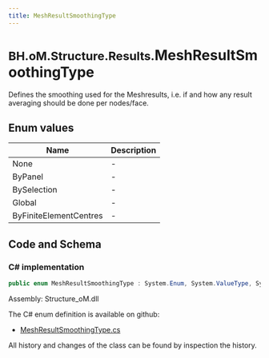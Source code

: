 ```yaml
---
title: MeshResultSmoothingType
---
```


# <small>BH.oM.Structure.Results.</small>**MeshResultSmoothingType**

Defines the smoothing used for the Meshresults, i.e. if and how any result averaging should be done per nodes/face.

## Enum values

| Name            | Description                                                    |
|-----------------|----------------------------------------------------------------|
| None |  -  |
| ByPanel |  -  |
| BySelection |  -  |
| Global |  -  |
| ByFiniteElementCentres |  -  |


## Code and Schema

### C# implementation

``` C# title="C#"
public enum MeshResultSmoothingType : System.Enum, System.ValueType, System.IComparable, System.ISpanFormattable, System.IFormattable, System.IConvertible
```

Assembly: Structure_oM.dll

The C# enum definition is available on github:

- [MeshResultSmoothingType.cs](https://github.com/BHoM/BHoM/blob/develop/Structure_oM/Results\Mesh\Enums\MeshResultSmoothingType.cs)

All history and changes of the class can be found by inspection the history.
